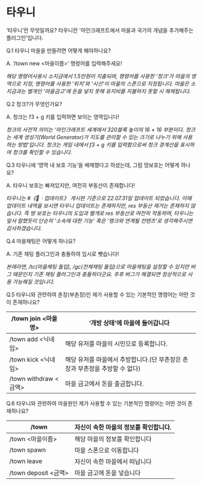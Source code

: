 # 타우니

‘타우니’란 무엇일까요? 타우니란 '마인크래프트에서 마을과 국가의 개념을 추가해주는 플러그인'입니다.

&#x20;

&#x20;

&#x20;Q.1 타우니 마을을 만들려면 어떻게 해야하나요?

&#x20;A. ‘/town new <마을이름>’ 명령어를 입력해주세요!

&#x20;

&#x20;_<mark style="color:green;"></mark> 해당 명령어사용시 소지금에서 1.5만원이 지출되며, 명령어를 사용한 ‘청크’가 마을의 영역으로 지정, 명령어를 사용한 ‘위치’와 ‘시선’이 마을의 스폰으로 지정됩니다. 마을은 소지금과는 별개인 ‘마을금고’에 돈을 넣지 못해 유지비를 지불하지 못할 시 해체됩니다._

&#x20;

&#x20;

&#x20;Q.2 청크?가 무엇인가요?

&#x20;A. 청크는 f3 + g 키를 입력하면 보이는 영역입니다!

&#x20;

&#x20;_청크의 사전적 의미는 ‘마인크래프트 세계에서 320블록 높이의 16 × 16 부분이다. 청크는 세계 생성기(World Generator)가 지도를 관리할 수 있는 크기로 나누기 위해 사용하는 방법’입니다. 청크는 게임 내에서 f3 + g 키를 입력함으로써 청크 경계선을 표시하여 청크를 확인할 수 있습니다._

&#x20;

&#x20;

&#x20;Q.3 타우니에 ‘영역 내 보호 기능’을 배제했다고 하셨는데, 그럼 땅보호는 어떻게 하나요?

&#x20;A. 타우니 보호는 빠져있지만, 여전히 부동산이 존재합니다!

&#x20;

&#x20;_타우니는 #《📜ㆍ업데이트》 게시판 기준으로 22.07.31일 업데이트 되었습니다. 이때 업데이트 내역을 보시면 타우니 업데이트는 존재하지만, res 부동산 제거는 존재하지 않습니다. 즉 땅 보호는 타우니의 도입과 별개로 res 부동산로 여전히 작동하며, 타우니는 앞서 말했듯이 단순히 ‘소속에 대한 기능’ 혹은 ‘랭크와 연계될 컨텐츠’로 생각해주시면 감사하겠습니다._

&#x20;

&#x20;

&#x20;Q.4 마을채팅은 어떻게 하나요?

&#x20;A. 기존 채팅 플러그인과 충돌하여 임시로 뺏습니다!

&#x20;

&#x20;_본래라면, /tc(마을채팅 돌입), /gc(전체채팅 돌입)으로 마을채팅을 설정할 수 있지만 버그 때문인지 기존 채팅 플러그인과 충돌하더군요. 추후 버그가 해결되면 정상적으로 사용 가능해질 것입니다._

&#x20;

&#x20;

&#x20;Q.5 타우니와 관련하여 촌장(부촌장)인 제가 사용할 수 있는 기본적인 명령어는 어떤 것이 존재하나요?

| /town join <마을명>    | ‘개방 상태’에 마을에 들어갑니다                           |
| ------------------- | -------------------------------------------- |
| /town add <닉네임>     | 해당 유저를 마을의 시민으로 등록합니다.                       |
| /town kick <닉네임>    | 해당 유저를 마을에서 추방합니다.(단 부촌장은 촌장과 부촌장을 추방할 수 없다) |
| /town withdraw <금액> | 마을 금고에서 돈을 출금합니다.                            |

&#x20;

&#x20;Q.6 타우니와 관련하여 마을원인 제가 사용할 수 있는 기본적인 명령어는 어떤 것이 존재하나요?

&#x20;

| /town              | 자신이 속한 마을의 정보를 확인합니다. |
| ------------------ | --------------------- |
| /town <마을이름>       | 해당 마을의 정보를 확인합니다      |
| /town spawn        | 마을 스폰으로 이동합니다         |
| /town leave        | 자신이 속한 마을에서 떠납니다      |
| /town deposit <금액> | 마을 금고에 돈을 넣습니다        |

&#x20;

&#x20;

&#x20;
